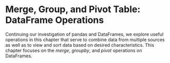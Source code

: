 Merge, Group, and Pivot Table: DataFrame Operations
====================

Continuing our investigation of pandas and DataFrames, we explore useful operations in this chapter that serve to combine data from multiple sources as well as to view and sort data based on desired characteristics. This chapter focuses on the *merge*, *groupby*, and *pivot* operations on DataFrames.